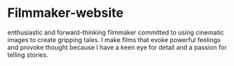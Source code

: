 # Filmmaker-website
enthusiastic and forward-thinking filmmaker committed to using cinematic images to create gripping tales. I make films that evoke powerful feelings and provoke thought because I have a keen eye for detail and a passion for telling stories.
